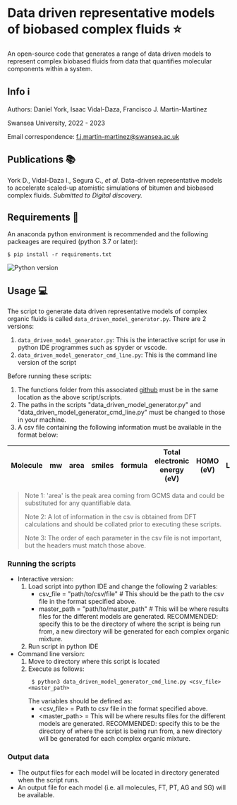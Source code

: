 # Data driven representative models of biobased complex fluids :star:

An open-source code that generates a range of data driven models to represent complex biobased fluids from data that quantifies molecular components within a system.

## Info :information_source:

Authors: Daniel York, Isaac Vidal-Daza, Francisco J. Martin-Martinez 

Swansea University, 2022 - 2023

Email correspondence: [f.j.martin-martinez@swansea.ac.uk](mailto:f.j.martin-martinez@swansea.ac.uk)

## Publications :books:

York D., Vidal-Daza I., Segura C., _et al._ Data-driven representative models to accelerate scaled-up atomistic simulations of bitumen and biobased complex fluids. _Submitted to Digital discovery._

## Requirements :wrench:

An anaconda python environment is recommended and the following packeages are required (python 3.7 or later):

```shell
$ pip install -r requirements.txt
```

![Python version](https://img.shields.io/badge/python-3.7+-blue)

## Usage :computer:

The script to generate data driven representative models of complex organic fluids is called `data_driven_model_generator.py`.
There are 2 versions:

1. `data_driven_model_generator.py`: This is the interactive script for use in python IDE programmes such as spyder or vscode.
2. `data_driven_model_generator_cmd_line.py`: This is the command line version of the script

Before running these scripts:

1. The functions folder from this associated [github](https://github.com/dyork1/data_driven_model_generator) must be in the same location as the above script/scripts.
2. The paths in the scripts "data_driven_model_generator.py" and "data_driven_model_generator_cmd_line.py" must be changed to those in your machine.
3. A csv file containing the following information must be available in the format below:

| Molecule | mw | area | smiles | formula | Total electronic energy (eV) | HOMO (eV) | LUMO(ev) | Chemical hardness | Dipole moment | Polarizability |
|----------|----|------|--------|---------|------------------------------|-----------|----------|-------------------|---------------|---------------|

> Note 1: 'area' is the peak area coming from GCMS data and could be substituted for any quantifiable data.
>
> Note 2: A lot of information in the csv is obtained from DFT calculations and should be collated prior to executing these scripts.
>
> Note 3: The order of each parameter in the csv file is not important, but the headers must match those above.

### Running the scripts
- Interactive version:
	1. Load script into python IDE and change the following 2 variables:
	    - csv_file = "path/to/csv/file" # This should be the path to the csv file in the format specified above.
	    - master_path = "path/to/master_path" # This will be where results files for the different models are generated. RECOMMENDED: specify this to be the directory of where the script is being run from, a new directory will be generated for each complex organic mixture.
	2. Run script in python IDE
- Command line version:
	1. Move to directory where this script is located
	2. Execute as follows:
	   ```shell
  		$ python3 data_driven_model_generator_cmd_line.py <csv_file> <master_path>
    	```
	   The variables should be defined as:
	    - <csv_file> = Path to csv file in the format specified above.
	    - <master_path> = This will be where results files for the different models are generated. RECOMMENDED: specify this to be the directory of where the script is being run from, a new directory will be generated for each complex organic mixture.

### Output data
- The output files for each model will be located in directory generated when the script runs.
- An output file for each model (i.e. all molecules, FT, PT, AG and SG) will be available.
